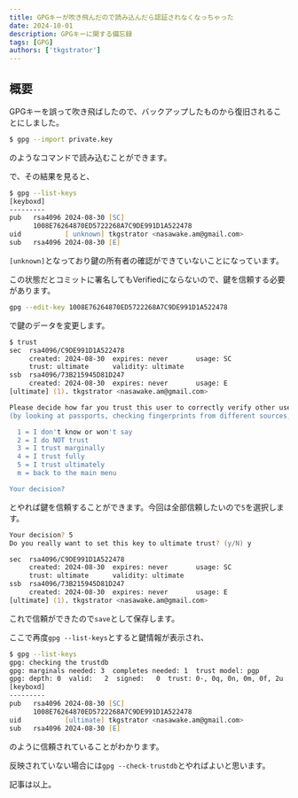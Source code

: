 ```yaml
---
title: GPGキーが吹き飛んだので読み込んだら認証されなくなっちゃった
date: 2024-10-01
description: GPGキーに関する備忘録
tags: [GPG]
authors: ['tkgstrator']
---
```


## 概要

GPGキーを誤って吹き飛ばしたので、バックアップしたものから復旧されることにしました。

```zsh
$ gpg --import private.key
```

のようなコマンドで読み込むことができます。

で、その結果を見ると、

```zsh
$ gpg --list-keys
[keyboxd]
---------
pub   rsa4096 2024-08-30 [SC]
      1008E76264870ED5722268A7C9DE991D1A522478
uid           [ unknown] tkgstrator <nasawake.am@gmail.com>
sub   rsa4096 2024-08-30 [E]
```

`[unknown]`となっており鍵の所有者の確認ができていないことになっています。

この状態だとコミットに署名してもVerifiedにならないので、鍵を信頼する必要があります。

```zsh
gpg --edit-key 1008E76264870ED5722268A7C9DE991D1A522478
```

で鍵のデータを変更します。

```zsh
$ trust
sec  rsa4096/C9DE991D1A522478
     created: 2024-08-30  expires: never       usage: SC
     trust: ultimate      validity: ultimate
ssb  rsa4096/73B215945D81D247
     created: 2024-08-30  expires: never       usage: E
[ultimate] (1). tkgstrator <nasawake.am@gmail.com>

Please decide how far you trust this user to correctly verify other users' keys
(by looking at passports, checking fingerprints from different sources, etc.)

  1 = I don't know or won't say
  2 = I do NOT trust
  3 = I trust marginally
  4 = I trust fully
  5 = I trust ultimately
  m = back to the main menu

Your decision?
```

とやれば鍵を信頼することができます。今回は全部信頼したいので`5`を選択します。

```zsh
Your decision? 5
Do you really want to set this key to ultimate trust? (y/N) y

sec  rsa4096/C9DE991D1A522478
     created: 2024-08-30  expires: never       usage: SC
     trust: ultimate      validity: ultimate
ssb  rsa4096/73B215945D81D247
     created: 2024-08-30  expires: never       usage: E
[ultimate] (1). tkgstrator <nasawake.am@gmail.com>
```

これで信頼ができたので`save`として保存します。

ここで再度`gpg --list-keys`とすると鍵情報が表示され、

```zsh
$ gpg --list-keys
gpg: checking the trustdb
gpg: marginals needed: 3  completes needed: 1  trust model: pgp
gpg: depth: 0  valid:   2  signed:   0  trust: 0-, 0q, 0n, 0m, 0f, 2u
[keyboxd]
---------
pub   rsa4096 2024-08-30 [SC]
      1008E76264870ED5722268A7C9DE991D1A522478
uid           [ultimate] tkgstrator <nasawake.am@gmail.com>
sub   rsa4096 2024-08-30 [E]
```

のように信頼されていることがわかります。

反映されていない場合には`gpg --check-trustdb`とやればよいと思います。

記事は以上。
